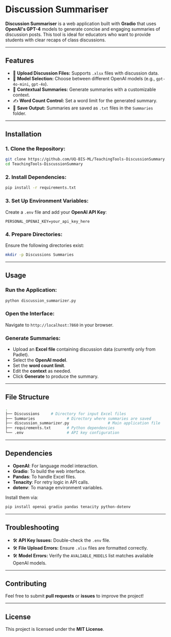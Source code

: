 
# **Discussion Summariser**

**Discussion Summariser** is a web application built with **Gradio** that uses **OpenAI's GPT-4** models to generate concise and engaging summaries of discussion posts. This tool is ideal for educators who want to provide students with clear recaps of class discussions.

---

## **Features**
- 📄 **Upload Discussion Files:** Supports `.xlsx` files with discussion data.
- 🧠 **Model Selection:** Choose between different OpenAI models (e.g., `gpt-4o-mini`, `gpt-4o`).
- 🎯 **Contextual Summaries:** Generate summaries with a customizable context.
- ✍️ **Word Count Control:** Set a word limit for the generated summary.
- 💾 **Save Output:** Summaries are saved as `.txt` files in the `Summaries` folder.

---

## **Installation**

### 1. **Clone the Repository:**
```bash
git clone https://github.com/UQ-BIS-ML/TeachingTools-DiscussionSummary.git
cd TeachingTools-DiscussionSummary
```

### 2. **Install Dependencies:**
```bash
pip install -r requirements.txt
```

### 3. **Set Up Environment Variables:**
Create a `.env` file and add your **OpenAI API Key**:
```env
PERSONAL_OPENAI_KEY=your_api_key_here
```

### 4. **Prepare Directories:**
Ensure the following directories exist:
```bash
mkdir -p Discussions Summaries
```

---

## **Usage**

### **Run the Application:**
```bash
python discussion_summarizer.py
```

### **Open the Interface:**
Navigate to `http://localhost:7860` in your browser.

### **Generate Summaries:**
- Upload an **Excel file** containing discussion data (currently only from Padlet).
- Select the **OpenAI model**.
- Set the **word count limit**.
- Edit the **context** as needed.
- Click **Generate** to produce the summary.

---

## **File Structure**

```bash
.
├── Discussions     # Directory for input Excel files
├── Summaries              # Directory where summaries are saved
├── discussion_summarizer.py                 # Main application file
├── requirements.txt       # Python dependencies
└── .env                   # API key configuration
```

---

## **Dependencies**

- **OpenAI**: For language model interaction.
- **Gradio**: To build the web interface.
- **Pandas**: To handle Excel files.
- **Tenacity**: For retry logic in API calls.
- **dotenv**: To manage environment variables.

Install them via:

```bash
pip install openai gradio pandas tenacity python-dotenv
```

---

## **Troubleshooting**

- 🛠 **API Key Issues:** Double-check the `.env` file.
- 🛠 **File Upload Errors:** Ensure `.xlsx` files are formatted correctly.
- 🛠 **Model Errors:** Verify the `AVALIABLE_MODELS` list matches available OpenAI models.

---

## **Contributing**

Feel free to submit **pull requests** or **issues** to improve the project!

---

## **License**

This project is licensed under the **MIT License**.

